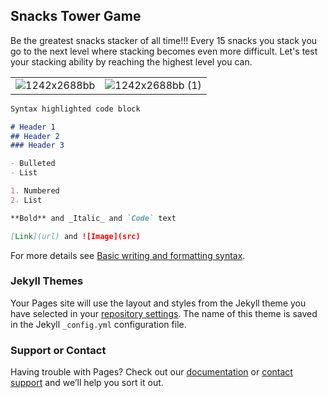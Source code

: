 ## Snacks Tower Game

Be the greatest snacks stacker of all time!!! Every 15 snacks you stack you go to the next level where stacking becomes even more difficult. Let's test your stacking ability by reaching the highest level you can.

|||
|:--:|:--:|
|![1242x2688bb](https://user-images.githubusercontent.com/3220716/144714633-a31adcb6-ff7e-42c9-9e94-dd944159dcc3.png) | ![1242x2688bb (1)](https://user-images.githubusercontent.com/3220716/144714636-5c4d1cb0-cdbe-4d7c-bb42-11fe6b62676e.png)|

```markdown
Syntax highlighted code block

# Header 1
## Header 2
### Header 3

- Bulleted
- List

1. Numbered
2. List

**Bold** and _Italic_ and `Code` text

[Link](url) and ![Image](src)
```

For more details see [Basic writing and formatting syntax](https://docs.github.com/en/github/writing-on-github/getting-started-with-writing-and-formatting-on-github/basic-writing-and-formatting-syntax).

### Jekyll Themes

Your Pages site will use the layout and styles from the Jekyll theme you have selected in your [repository settings](https://github.com/rafellk/snacks-pages/settings/pages). The name of this theme is saved in the Jekyll `_config.yml` configuration file.

### Support or Contact

Having trouble with Pages? Check out our [documentation](https://docs.github.com/categories/github-pages-basics/) or [contact support](https://support.github.com/contact) and we’ll help you sort it out.
